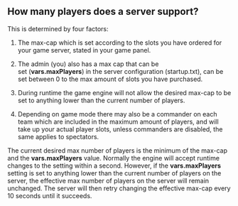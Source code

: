 How many players does a server support?
---------------------------------------

This is determined by four factors:

1.  The max-cap which is set according to the slots you have ordered for your game server, stated in your game panel.
    
2.  The admin (you) also has a max cap that can be set (**vars.maxPlayers**) in the server configuration (startup.txt), can be set between 0 to the max amount of slots you have purchased.
    
3.  During runtime the game engine will not allow the desired max-cap to be set to anything lower than the current number of players.
    
4.  Depending on game mode there may also be a commander on each team which are included in the maximum amount of players, and will take up your actual player slots, unless commanders are disabled, the same applies to spectators.
    

The current desired max number of players is the minimum of the max-cap and the **vars.maxPlayers** value. Normally the engine will accept runtime changes to the setting within a second. However, if the **vars.maxPlayers** setting is set to anything lower than the current number of players on the server, the effective max number of players on the server will remain unchanged. The server will then retry changing the effective max-cap every 10 seconds until it succeeds.
